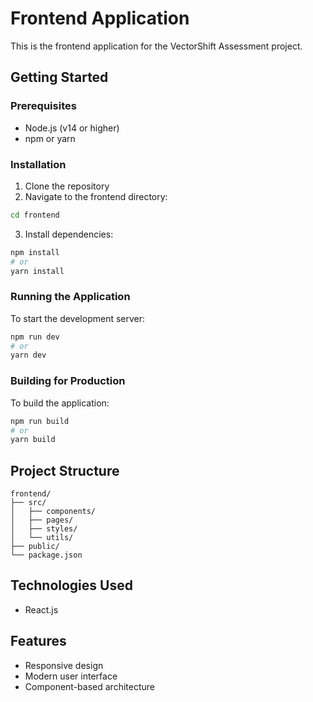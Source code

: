 # Frontend Application

This is the frontend application for the VectorShift Assessment project.

## Getting Started

### Prerequisites
- Node.js (v14 or higher)
- npm or yarn

### Installation
1. Clone the repository
2. Navigate to the frontend directory:
```bash
cd frontend
```
3. Install dependencies:
```bash
npm install
# or
yarn install
```

### Running the Application
To start the development server:
```bash
npm run dev
# or
yarn dev
```

### Building for Production
To build the application:
```bash
npm run build
# or
yarn build
```

## Project Structure
```
frontend/
├── src/
│   ├── components/
│   ├── pages/
│   ├── styles/
│   └── utils/
├── public/
└── package.json
```

## Technologies Used
- React.js
 

## Features
- Responsive design
- Modern user interface
- Component-based architecture